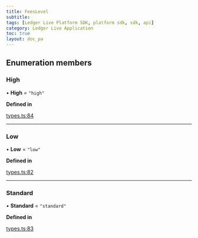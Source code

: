 ```yaml
---
title: FeesLevel
subtitle:
tags: [Ledger Live Platform SDK, platform sdk, sdk, api]
category: Ledger Live Application
toc: true
layout: doc_pa
---
```





## Enumeration members

### High

• **High** = `"high"`

**Defined in**

[types.ts:84](https://github.com/LedgerHQ/ledger-live-platform-sdk/blob/248c4d7/src/types.ts#L84)

___

### Low

• **Low** = `"low"`

**Defined in**

[types.ts:82](https://github.com/LedgerHQ/ledger-live-platform-sdk/blob/248c4d7/src/types.ts#L82)

___

### Standard

• **Standard** = `"standard"`

**Defined in**

[types.ts:83](https://github.com/LedgerHQ/ledger-live-platform-sdk/blob/248c4d7/src/types.ts#L83)

